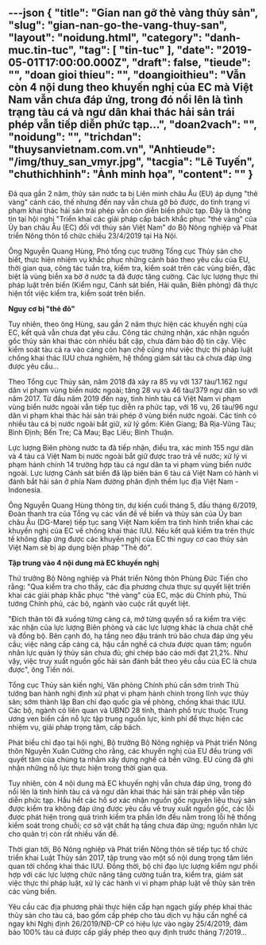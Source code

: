 ---json
{
    "title": "Gian nan gỡ thẻ vàng thủy sản",
    "slug": "gian-nan-go-the-vang-thuy-san",
    "layout": "noidung.html",
    "category": "danh-muc.tin-tuc",
    "tag": [
        "tin-tuc"
    ],
    "date": "2019-05-01T17:00:00.000Z",
    "draft": false,
    "tieude": "",
    "doan gioi thieu": "",
    "doangioithieu": "Vẫn còn 4 nội dung theo khuyến nghị của EC mà Việt Nam vẫn chưa đáp ứng, trong đó nổi lên là tình trạng tàu cá và ngư dân khai thác hải sản trái phép vẫn tiếp diễn phức tạp...",
    "doan2vach": "",
    "noidung": "",
    "trichdan": "thuysanvietnam.com.vn",
    "Anhtieude": "/img/thuy_san_vmyr.jpg",
    "tacgia": "Lê Tuyến",
    "chuthichhinh": "Ảnh minh họa",
    "__content__": ""
}
---
<p>Đ&atilde; qua gần 2 năm, thủy sản nước ta bị Li&ecirc;n minh ch&acirc;u &Acirc;u (EU) &aacute;p dụng &quot;thẻ v&agrave;ng&quot; cảnh c&aacute;o, thế nhưng đến nay vẫn chưa gỡ bỏ được, do t&igrave;nh trạng vi phạm khai th&aacute;c hải sản tr&aacute;i ph&eacute;p vẫn c&ograve;n diễn biến phức tạp. Đ&acirc;y l&agrave; th&ocirc;ng tin tại hội nghị &quot;Triển khai c&aacute;c giải ph&aacute;p cấp b&aacute;ch khắc phục &quot;thẻ v&agrave;ng&quot; của Ủy ban ch&acirc;u &Acirc;u (EC) đối với thủy sản Việt Nam&quot; do Bộ N&ocirc;ng nghiệp v&agrave; Ph&aacute;t triển N&ocirc;ng th&ocirc;n tổ chức chiều 23/4/2019 tại H&agrave; Nội.</p>

<p>&Ocirc;ng Nguyễn Quang H&ugrave;ng, Ph&oacute; tổng cục trưởng Tổng cục Thủy sản cho biết, thực hiện nhiệm vụ khắc phục những cảnh b&aacute;o theo y&ecirc;u cầu của EU, thời gian qua, c&ocirc;ng t&aacute;c tuần tra, kiểm tra, kiểm so&aacute;t tr&ecirc;n c&aacute;c v&ugrave;ng biển, đặc biệt l&agrave; v&ugrave;ng biển xa bờ ở nước ta đ&atilde; được tăng cường. C&aacute;c lực lượng thực thi ph&aacute;p luật tr&ecirc;n biển (Kiểm ngư, Cảnh s&aacute;t biển, Hải qu&acirc;n, Bi&ecirc;n ph&ograve;ng) đ&atilde; thực hiện tốt việc kiểm tra, kiểm so&aacute;t tr&ecirc;n biển.</p>

<p><strong>Nguy cơ bị &quot;thẻ đỏ&quot;</strong></p>

<p>Tuy nhi&ecirc;n, theo &ocirc;ng H&ugrave;ng, sau gần 2 năm thực hiện c&aacute;c khuyến nghị của EC, kết quả vẫn chưa đạt y&ecirc;u cầu. C&ocirc;ng t&aacute;c chứng nhận, x&aacute;c nhận nguồn gốc thủy sản khai th&aacute;c c&ograve;n nhiều bất cập, chưa đảm bảo độ tin cậy. Việc kiểm so&aacute;t t&agrave;u c&aacute; ra v&agrave;o cảng c&ograve;n hạn chế cũng như việc thực thi ph&aacute;p luật chống khai th&aacute;c IUU chưa nghi&ecirc;m, hệ thống gi&aacute;m s&aacute;t t&agrave;u c&aacute; chưa đ&aacute;p ứng được y&ecirc;u cầu...</p>

<p>Theo Tổng cục Thủy sản, năm 2018 đ&atilde; xảy ra 85 vụ với 137 t&agrave;u/1.162 ngư d&acirc;n vi phạm v&ugrave;ng biển nước ngo&agrave;i; tăng 28 vụ v&agrave; 46 t&agrave;u/379 ngư d&acirc;n so với năm 2017. Từ đầu năm 2019 đến nay, t&igrave;nh h&igrave;nh t&agrave;u c&aacute; Việt Nam vi phạm v&ugrave;ng biển nước ngo&agrave;i vẫn tiếp tục diễn ra phức tạp, với 16 vụ, 26 t&agrave;u/96 ngư d&acirc;n vi phạm khai th&aacute;c hải sản tr&aacute;i ph&eacute;p ở v&ugrave;ng biển nước ngo&agrave;i. C&aacute;c tỉnh c&oacute; nhiều t&agrave;u c&aacute; bị nước ngo&agrave;i bắt giữ, xử l&yacute; gồm: Ki&ecirc;n Giang; B&agrave; Rịa-Vũng T&agrave;u; B&igrave;nh Định; Bến Tre; C&agrave; Mau; Bạc Li&ecirc;u; B&igrave;nh Thuận.</p>

<p>Lực lượng Bi&ecirc;n ph&ograve;ng nước ta đ&atilde; tiếp nhận, điều tra, x&aacute;c minh 155 ngư d&acirc;n v&agrave; 4 t&agrave;u c&aacute; Việt Nam bị nước ngo&agrave;i bắt giữ được trao trả về nước; xử l&yacute; vi phạm h&agrave;nh ch&iacute;nh 14 trường hợp t&agrave;u c&aacute; ngư d&acirc;n ta vi phạm v&ugrave;ng biển nước ngo&agrave;i. Lực lượng Cảnh s&aacute;t biển đ&atilde; lập bi&ecirc;n bản 6 t&agrave;u c&aacute; Việt Nam c&oacute; h&agrave;nh vi đ&aacute;nh bắt hải sản ở ph&iacute;a Nam đường ph&acirc;n định thềm lục địa Việt Nam - Indonesia.</p>

<p>&Ocirc;ng Nguyễn Quang H&ugrave;ng th&ocirc;ng tin, dự kiến cuối th&aacute;ng 5, đầu th&aacute;ng 6/2019, Đo&agrave;n thanh tra của Tổng vụ c&aacute;c vấn đề về biển v&agrave; thủy sản của Ủy ban ch&acirc;u &Acirc;u (DG-Mare) tiếp tục sang Việt Nam kiểm tra t&igrave;nh h&igrave;nh triển khai c&aacute;c khuyến nghị của EC về chống khai th&aacute;c IUU. Nếu kết quả kiểm tra tr&ecirc;n thực tế kh&ocirc;ng đ&aacute;p ứng được c&aacute;c khuyến nghị của EC th&igrave; nguy cơ cao thủy sản Việt Nam sẽ bị &aacute;p dụng biện ph&aacute;p &quot;Thẻ đỏ&quot;.</p>

<p><strong>Tập trung v&agrave;o 4 nội dung m&agrave; EC khuyến nghị</strong></p>

<p>Thứ trưởng Bộ N&ocirc;ng nghiệp v&agrave; Ph&aacute;t triển N&ocirc;ng th&ocirc;n Ph&ugrave;ng Đức Tiến cho rằng: &quot;Qua kiểm tra cho thấy, c&aacute;c địa phương chưa thực sự quyết liệt triển khai c&aacute;c giải ph&aacute;p khắc phục &quot;thẻ v&agrave;ng&quot; của EC, mặc d&ugrave; Ch&iacute;nh phủ, Thủ tướng Ch&iacute;nh phủ, c&aacute;c bộ, ng&agrave;nh v&agrave;o cuộc rất quyết liệt.&nbsp;</p>

<p>&quot;Đ&iacute;ch th&acirc;n t&ocirc;i đ&atilde; xuống từng cảng c&aacute;, mở từng quyển sổ ra kiểm tra việc x&aacute;c nhận của lực lượng Bi&ecirc;n ph&ograve;ng v&agrave; c&aacute;c lực lượng kh&aacute;c l&agrave; chưa chặt chẽ v&agrave; đồng bộ. B&ecirc;n cạnh đ&oacute;, hạ tầng neo đậu tr&aacute;nh tr&uacute; b&atilde;o chưa đ&aacute;p ứng y&ecirc;u cầu; việc n&acirc;ng cấp cảng c&aacute;, hậu cần nghề c&aacute; chưa được quan t&acirc;m; nguồn nh&acirc;n lực quản l&yacute; thủy sản chưa đủ; ghi ch&eacute;p b&aacute;o c&aacute;o mới đạt 21,2%. Như vậy, việc truy xuất nguồn gốc hải sản đ&aacute;nh bắt theo y&ecirc;u cầu của EC l&agrave; chưa được&quot;, &ocirc;ng Tiến n&oacute;i.</p>

<p>Tổng cục Thủy sản kiến nghị, Văn ph&ograve;ng Ch&iacute;nh phủ cần sớm tr&igrave;nh Thủ tướng ban h&agrave;nh nghị định xử phạt vi phạm h&agrave;nh ch&iacute;nh trong lĩnh vực thủy sản; sớm th&agrave;nh lập Ban chỉ đạo quốc gia về ph&ograve;ng, chống khai th&aacute;c IUU. C&aacute;c bộ, ng&agrave;nh c&oacute; li&ecirc;n quan v&agrave; UBND 28 tỉnh, th&agrave;nh phố trực thuộc Trung ương ven biển cần nỗ lực tập trung nguồn lực, kinh ph&iacute; để thực hiện c&aacute;c nhiệm vụ, giải ph&aacute;p trọng t&acirc;m, cấp b&aacute;ch.</p>

<p>Ph&aacute;t biểu chỉ đạo tại hội nghị, Bộ trưởng Bộ N&ocirc;ng nghiệp v&agrave; Ph&aacute;t triển N&ocirc;ng th&ocirc;n Nguyễn Xu&acirc;n Cường cho rằng, c&aacute;c khuyến nghị của EU đều tr&ugrave;ng với quyết t&acirc;m của ch&uacute;ng ta nhằm x&acirc;y dựng nghề c&aacute; bền vững. EU cũng đ&atilde; ghi nhận những nỗ lực thực hiện trong thời gian qua.&nbsp;</p>

<p>Tuy nhi&ecirc;n, c&ograve;n 4 nội dung m&agrave; EC khuyến nghị vẫn chưa đ&aacute;p ứng, trong đ&oacute; nổi l&ecirc;n l&agrave; t&igrave;nh h&igrave;nh t&agrave;u c&aacute; v&agrave; ngư d&acirc;n khai th&aacute;c hải sản tr&aacute;i ph&eacute;p vẫn tiếp diễn phức tạp. Hầu hết c&aacute;c hồ sơ x&aacute;c nhận nguồn gốc nguy&ecirc;n liệu thuỷ sản được kiểm tra kh&ocirc;ng đ&aacute;p ứng được y&ecirc;u cầu về truy xuất nguồn gốc, c&aacute;c lỗi được ph&aacute;t hiện trong qu&aacute; tr&igrave;nh kiểm tra phần lớn đều nằm trong lỗi hệ thống kiểm so&aacute;t trong chuỗi; cơ sở vật chất hạ tầng chưa đ&aacute;p ứng; nguồn nh&acirc;n lực cho quản trị c&ograve;n rất nhiều vấn đề.&nbsp;</p>

<p>Thời gian tới, Bộ N&ocirc;ng nghiệp v&agrave; Ph&aacute;t triển N&ocirc;ng th&ocirc;n sẽ tiếp tục tổ chức triển khai Luật Thủy sản 2017, tập trung v&agrave;o một số nội dung trọng t&acirc;m li&ecirc;n quan tới chống khai th&aacute;c IUU. Đồng thời, bộ chỉ đạo lực lượng kiểm ngư phối hợp với c&aacute;c lực lượng chức năng tăng cường tuần tra, kiểm tra, gi&aacute;m s&aacute;t việc thực thi ph&aacute;p luật, xử l&yacute; c&aacute;c h&agrave;nh vi vi phạm ph&aacute;p luật về thủy sản tr&ecirc;n c&aacute;c v&ugrave;ng biển.&nbsp;</p>

<p>Y&ecirc;u cầu c&aacute;c địa phương phải thực hiện cấp hạn ngạch giấy ph&eacute;p khai th&aacute;c thủy sản cho t&agrave;u c&aacute;, bao gồm cấp ph&eacute;p cho t&agrave;u dịch vụ hậu cần nghề c&aacute; ngay khi Nghị định 26/2019/NĐ-CP c&oacute; hiệu lực v&agrave;o ng&agrave;y 25/4/2019, đảm bảo 100% t&agrave;u c&aacute; được cấp giấy ph&eacute;p theo quy định trước th&aacute;ng 7/2019...</p>
